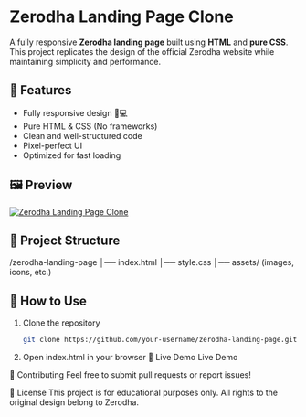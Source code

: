 # Zerodha Landing Page Clone  

A fully responsive **Zerodha landing page** built using **HTML** and **pure CSS**. This project replicates the design of the official Zerodha website while maintaining simplicity and performance.  

## 🚀 Features  
- Fully responsive design 📱💻  
- Pure HTML & CSS (No frameworks)  
- Clean and well-structured code  
- Pixel-perfect UI  
- Optimized for fast loading  

## 🖼️ Preview  
[![Zerodha Landing Page Clone](preview-image-url)](live-demo-url)  

## 📂 Project Structure  
/zerodha-landing-page
│── index.html
│── style.css
│── assets/ (images, icons, etc.)

## 🎯 How to Use  
1. Clone the repository  
   ```bash
   git clone https://github.com/your-username/zerodha-landing-page.git

2. Open index.html in your browser
📌 Live Demo
Live Demo

🌟 Contributing
Feel free to submit pull requests or report issues!

📝 License
This project is for educational purposes only. All rights to the original design belong to Zerodha.
